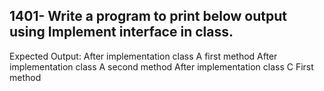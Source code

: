 ## 1401- Write a program to print below output using Implement interface in class.

Expected Output:
After implementation class A first method
After implementation class A second method
After implementation class C First method